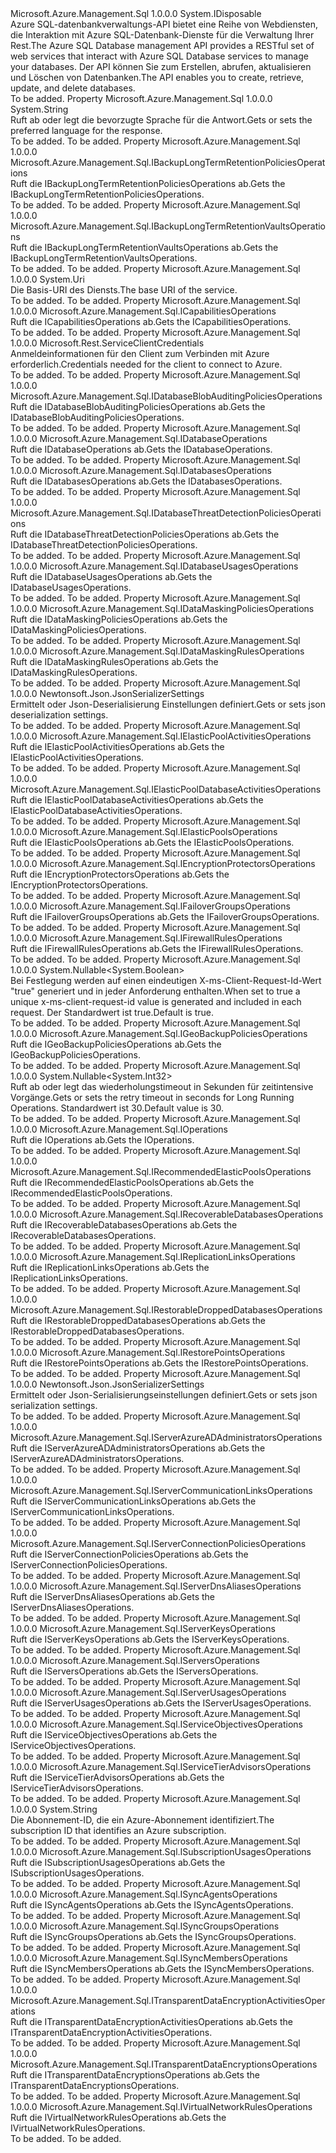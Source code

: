 <Type Name="ISqlManagementClient" FullName="Microsoft.Azure.Management.Sql.ISqlManagementClient">
  <TypeSignature Language="C#" Value="public interface ISqlManagementClient : IDisposable" />
  <TypeSignature Language="ILAsm" Value=".class public interface auto ansi abstract ISqlManagementClient implements class System.IDisposable" />
  <TypeSignature Language="DocId" Value="T:Microsoft.Azure.Management.Sql.ISqlManagementClient" />
  <TypeSignature Language="VB.NET" Value="Public Interface ISqlManagementClient&#xA;Implements IDisposable" />
  <TypeSignature Language="F#" Value="type ISqlManagementClient = interface&#xA;    interface IDisposable" />
  <AssemblyInfo>
    <AssemblyName>Microsoft.Azure.Management.Sql</AssemblyName>
    <AssemblyVersion>1.0.0.0</AssemblyVersion>
  </AssemblyInfo>
  <Interfaces>
    <Interface>
      <InterfaceName>System.IDisposable</InterfaceName>
    </Interface>
  </Interfaces>
  <Docs>
    <summary>
            <span data-ttu-id="2023e-101">Azure SQL-datenbankverwaltungs-API bietet eine Reihe von Webdiensten, die Interaktion mit Azure SQL-Datenbank-Dienste für die Verwaltung Ihrer Rest.</span><span class="sxs-lookup"><span data-stu-id="2023e-101">The Azure SQL Database management API provides a RESTful set of web services that interact with Azure SQL Database services to manage your databases.</span></span> <span data-ttu-id="2023e-102">Der API können Sie zum Erstellen, abrufen, aktualisieren und Löschen von Datenbanken.</span><span class="sxs-lookup"><span data-stu-id="2023e-102">The API enables you to create, retrieve, update, and delete databases.</span></span>
            </summary>
    <remarks>To be added.</remarks>
  </Docs>
  <Members>
    <Member MemberName="AcceptLanguage">
      <MemberSignature Language="C#" Value="public string AcceptLanguage { get; set; }" />
      <MemberSignature Language="ILAsm" Value=".property instance string AcceptLanguage" />
      <MemberSignature Language="DocId" Value="P:Microsoft.Azure.Management.Sql.ISqlManagementClient.AcceptLanguage" />
      <MemberSignature Language="VB.NET" Value="Public Property AcceptLanguage As String" />
      <MemberSignature Language="F#" Value="member this.AcceptLanguage : string with get, set" Usage="Microsoft.Azure.Management.Sql.ISqlManagementClient.AcceptLanguage" />
      <MemberType>Property</MemberType>
      <AssemblyInfo>
        <AssemblyName>Microsoft.Azure.Management.Sql</AssemblyName>
        <AssemblyVersion>1.0.0.0</AssemblyVersion>
      </AssemblyInfo>
      <ReturnValue>
        <ReturnType>System.String</ReturnType>
      </ReturnValue>
      <Docs>
        <summary>
            <span data-ttu-id="2023e-103">Ruft ab oder legt die bevorzugte Sprache für die Antwort.</span><span class="sxs-lookup"><span data-stu-id="2023e-103">Gets or sets the preferred language for the response.</span></span>
            </summary>
        <value>To be added.</value>
        <remarks>To be added.</remarks>
      </Docs>
    </Member>
    <Member MemberName="BackupLongTermRetentionPolicies">
      <MemberSignature Language="C#" Value="public Microsoft.Azure.Management.Sql.IBackupLongTermRetentionPoliciesOperations BackupLongTermRetentionPolicies { get; }" />
      <MemberSignature Language="ILAsm" Value=".property instance class Microsoft.Azure.Management.Sql.IBackupLongTermRetentionPoliciesOperations BackupLongTermRetentionPolicies" />
      <MemberSignature Language="DocId" Value="P:Microsoft.Azure.Management.Sql.ISqlManagementClient.BackupLongTermRetentionPolicies" />
      <MemberSignature Language="VB.NET" Value="Public ReadOnly Property BackupLongTermRetentionPolicies As IBackupLongTermRetentionPoliciesOperations" />
      <MemberSignature Language="F#" Value="member this.BackupLongTermRetentionPolicies : Microsoft.Azure.Management.Sql.IBackupLongTermRetentionPoliciesOperations" Usage="Microsoft.Azure.Management.Sql.ISqlManagementClient.BackupLongTermRetentionPolicies" />
      <MemberType>Property</MemberType>
      <AssemblyInfo>
        <AssemblyName>Microsoft.Azure.Management.Sql</AssemblyName>
        <AssemblyVersion>1.0.0.0</AssemblyVersion>
      </AssemblyInfo>
      <ReturnValue>
        <ReturnType>Microsoft.Azure.Management.Sql.IBackupLongTermRetentionPoliciesOperations</ReturnType>
      </ReturnValue>
      <Docs>
        <summary>
            <span data-ttu-id="2023e-104">Ruft die IBackupLongTermRetentionPoliciesOperations ab.</span><span class="sxs-lookup"><span data-stu-id="2023e-104">Gets the IBackupLongTermRetentionPoliciesOperations.</span></span>
            </summary>
        <value>To be added.</value>
        <remarks>To be added.</remarks>
      </Docs>
    </Member>
    <Member MemberName="BackupLongTermRetentionVaults">
      <MemberSignature Language="C#" Value="public Microsoft.Azure.Management.Sql.IBackupLongTermRetentionVaultsOperations BackupLongTermRetentionVaults { get; }" />
      <MemberSignature Language="ILAsm" Value=".property instance class Microsoft.Azure.Management.Sql.IBackupLongTermRetentionVaultsOperations BackupLongTermRetentionVaults" />
      <MemberSignature Language="DocId" Value="P:Microsoft.Azure.Management.Sql.ISqlManagementClient.BackupLongTermRetentionVaults" />
      <MemberSignature Language="VB.NET" Value="Public ReadOnly Property BackupLongTermRetentionVaults As IBackupLongTermRetentionVaultsOperations" />
      <MemberSignature Language="F#" Value="member this.BackupLongTermRetentionVaults : Microsoft.Azure.Management.Sql.IBackupLongTermRetentionVaultsOperations" Usage="Microsoft.Azure.Management.Sql.ISqlManagementClient.BackupLongTermRetentionVaults" />
      <MemberType>Property</MemberType>
      <AssemblyInfo>
        <AssemblyName>Microsoft.Azure.Management.Sql</AssemblyName>
        <AssemblyVersion>1.0.0.0</AssemblyVersion>
      </AssemblyInfo>
      <ReturnValue>
        <ReturnType>Microsoft.Azure.Management.Sql.IBackupLongTermRetentionVaultsOperations</ReturnType>
      </ReturnValue>
      <Docs>
        <summary>
            <span data-ttu-id="2023e-105">Ruft die IBackupLongTermRetentionVaultsOperations ab.</span><span class="sxs-lookup"><span data-stu-id="2023e-105">Gets the IBackupLongTermRetentionVaultsOperations.</span></span>
            </summary>
        <value>To be added.</value>
        <remarks>To be added.</remarks>
      </Docs>
    </Member>
    <Member MemberName="BaseUri">
      <MemberSignature Language="C#" Value="public Uri BaseUri { get; set; }" />
      <MemberSignature Language="ILAsm" Value=".property instance class System.Uri BaseUri" />
      <MemberSignature Language="DocId" Value="P:Microsoft.Azure.Management.Sql.ISqlManagementClient.BaseUri" />
      <MemberSignature Language="VB.NET" Value="Public Property BaseUri As Uri" />
      <MemberSignature Language="F#" Value="member this.BaseUri : Uri with get, set" Usage="Microsoft.Azure.Management.Sql.ISqlManagementClient.BaseUri" />
      <MemberType>Property</MemberType>
      <AssemblyInfo>
        <AssemblyName>Microsoft.Azure.Management.Sql</AssemblyName>
        <AssemblyVersion>1.0.0.0</AssemblyVersion>
      </AssemblyInfo>
      <ReturnValue>
        <ReturnType>System.Uri</ReturnType>
      </ReturnValue>
      <Docs>
        <summary>
            <span data-ttu-id="2023e-106">Die Basis-URI des Diensts.</span><span class="sxs-lookup"><span data-stu-id="2023e-106">The base URI of the service.</span></span>
            </summary>
        <value>To be added.</value>
        <remarks>To be added.</remarks>
      </Docs>
    </Member>
    <Member MemberName="Capabilities">
      <MemberSignature Language="C#" Value="public Microsoft.Azure.Management.Sql.ICapabilitiesOperations Capabilities { get; }" />
      <MemberSignature Language="ILAsm" Value=".property instance class Microsoft.Azure.Management.Sql.ICapabilitiesOperations Capabilities" />
      <MemberSignature Language="DocId" Value="P:Microsoft.Azure.Management.Sql.ISqlManagementClient.Capabilities" />
      <MemberSignature Language="VB.NET" Value="Public ReadOnly Property Capabilities As ICapabilitiesOperations" />
      <MemberSignature Language="F#" Value="member this.Capabilities : Microsoft.Azure.Management.Sql.ICapabilitiesOperations" Usage="Microsoft.Azure.Management.Sql.ISqlManagementClient.Capabilities" />
      <MemberType>Property</MemberType>
      <AssemblyInfo>
        <AssemblyName>Microsoft.Azure.Management.Sql</AssemblyName>
        <AssemblyVersion>1.0.0.0</AssemblyVersion>
      </AssemblyInfo>
      <ReturnValue>
        <ReturnType>Microsoft.Azure.Management.Sql.ICapabilitiesOperations</ReturnType>
      </ReturnValue>
      <Docs>
        <summary>
            <span data-ttu-id="2023e-107">Ruft die ICapabilitiesOperations ab.</span><span class="sxs-lookup"><span data-stu-id="2023e-107">Gets the ICapabilitiesOperations.</span></span>
            </summary>
        <value>To be added.</value>
        <remarks>To be added.</remarks>
      </Docs>
    </Member>
    <Member MemberName="Credentials">
      <MemberSignature Language="C#" Value="public Microsoft.Rest.ServiceClientCredentials Credentials { get; }" />
      <MemberSignature Language="ILAsm" Value=".property instance class Microsoft.Rest.ServiceClientCredentials Credentials" />
      <MemberSignature Language="DocId" Value="P:Microsoft.Azure.Management.Sql.ISqlManagementClient.Credentials" />
      <MemberSignature Language="VB.NET" Value="Public ReadOnly Property Credentials As ServiceClientCredentials" />
      <MemberSignature Language="F#" Value="member this.Credentials : Microsoft.Rest.ServiceClientCredentials" Usage="Microsoft.Azure.Management.Sql.ISqlManagementClient.Credentials" />
      <MemberType>Property</MemberType>
      <AssemblyInfo>
        <AssemblyName>Microsoft.Azure.Management.Sql</AssemblyName>
        <AssemblyVersion>1.0.0.0</AssemblyVersion>
      </AssemblyInfo>
      <ReturnValue>
        <ReturnType>Microsoft.Rest.ServiceClientCredentials</ReturnType>
      </ReturnValue>
      <Docs>
        <summary>
            <span data-ttu-id="2023e-108">Anmeldeinformationen für den Client zum Verbinden mit Azure erforderlich.</span><span class="sxs-lookup"><span data-stu-id="2023e-108">Credentials needed for the client to connect to Azure.</span></span>
            </summary>
        <value>To be added.</value>
        <remarks>To be added.</remarks>
      </Docs>
    </Member>
    <Member MemberName="DatabaseBlobAuditingPolicies">
      <MemberSignature Language="C#" Value="public Microsoft.Azure.Management.Sql.IDatabaseBlobAuditingPoliciesOperations DatabaseBlobAuditingPolicies { get; }" />
      <MemberSignature Language="ILAsm" Value=".property instance class Microsoft.Azure.Management.Sql.IDatabaseBlobAuditingPoliciesOperations DatabaseBlobAuditingPolicies" />
      <MemberSignature Language="DocId" Value="P:Microsoft.Azure.Management.Sql.ISqlManagementClient.DatabaseBlobAuditingPolicies" />
      <MemberSignature Language="VB.NET" Value="Public ReadOnly Property DatabaseBlobAuditingPolicies As IDatabaseBlobAuditingPoliciesOperations" />
      <MemberSignature Language="F#" Value="member this.DatabaseBlobAuditingPolicies : Microsoft.Azure.Management.Sql.IDatabaseBlobAuditingPoliciesOperations" Usage="Microsoft.Azure.Management.Sql.ISqlManagementClient.DatabaseBlobAuditingPolicies" />
      <MemberType>Property</MemberType>
      <AssemblyInfo>
        <AssemblyName>Microsoft.Azure.Management.Sql</AssemblyName>
        <AssemblyVersion>1.0.0.0</AssemblyVersion>
      </AssemblyInfo>
      <ReturnValue>
        <ReturnType>Microsoft.Azure.Management.Sql.IDatabaseBlobAuditingPoliciesOperations</ReturnType>
      </ReturnValue>
      <Docs>
        <summary>
            <span data-ttu-id="2023e-109">Ruft die IDatabaseBlobAuditingPoliciesOperations ab.</span><span class="sxs-lookup"><span data-stu-id="2023e-109">Gets the IDatabaseBlobAuditingPoliciesOperations.</span></span>
            </summary>
        <value>To be added.</value>
        <remarks>To be added.</remarks>
      </Docs>
    </Member>
    <Member MemberName="DatabaseOperations">
      <MemberSignature Language="C#" Value="public Microsoft.Azure.Management.Sql.IDatabaseOperations DatabaseOperations { get; }" />
      <MemberSignature Language="ILAsm" Value=".property instance class Microsoft.Azure.Management.Sql.IDatabaseOperations DatabaseOperations" />
      <MemberSignature Language="DocId" Value="P:Microsoft.Azure.Management.Sql.ISqlManagementClient.DatabaseOperations" />
      <MemberSignature Language="VB.NET" Value="Public ReadOnly Property DatabaseOperations As IDatabaseOperations" />
      <MemberSignature Language="F#" Value="member this.DatabaseOperations : Microsoft.Azure.Management.Sql.IDatabaseOperations" Usage="Microsoft.Azure.Management.Sql.ISqlManagementClient.DatabaseOperations" />
      <MemberType>Property</MemberType>
      <AssemblyInfo>
        <AssemblyName>Microsoft.Azure.Management.Sql</AssemblyName>
        <AssemblyVersion>1.0.0.0</AssemblyVersion>
      </AssemblyInfo>
      <ReturnValue>
        <ReturnType>Microsoft.Azure.Management.Sql.IDatabaseOperations</ReturnType>
      </ReturnValue>
      <Docs>
        <summary>
            <span data-ttu-id="2023e-110">Ruft die IDatabaseOperations ab.</span><span class="sxs-lookup"><span data-stu-id="2023e-110">Gets the IDatabaseOperations.</span></span>
            </summary>
        <value>To be added.</value>
        <remarks>To be added.</remarks>
      </Docs>
    </Member>
    <Member MemberName="Databases">
      <MemberSignature Language="C#" Value="public Microsoft.Azure.Management.Sql.IDatabasesOperations Databases { get; }" />
      <MemberSignature Language="ILAsm" Value=".property instance class Microsoft.Azure.Management.Sql.IDatabasesOperations Databases" />
      <MemberSignature Language="DocId" Value="P:Microsoft.Azure.Management.Sql.ISqlManagementClient.Databases" />
      <MemberSignature Language="VB.NET" Value="Public ReadOnly Property Databases As IDatabasesOperations" />
      <MemberSignature Language="F#" Value="member this.Databases : Microsoft.Azure.Management.Sql.IDatabasesOperations" Usage="Microsoft.Azure.Management.Sql.ISqlManagementClient.Databases" />
      <MemberType>Property</MemberType>
      <AssemblyInfo>
        <AssemblyName>Microsoft.Azure.Management.Sql</AssemblyName>
        <AssemblyVersion>1.0.0.0</AssemblyVersion>
      </AssemblyInfo>
      <ReturnValue>
        <ReturnType>Microsoft.Azure.Management.Sql.IDatabasesOperations</ReturnType>
      </ReturnValue>
      <Docs>
        <summary>
            <span data-ttu-id="2023e-111">Ruft die IDatabasesOperations ab.</span><span class="sxs-lookup"><span data-stu-id="2023e-111">Gets the IDatabasesOperations.</span></span>
            </summary>
        <value>To be added.</value>
        <remarks>To be added.</remarks>
      </Docs>
    </Member>
    <Member MemberName="DatabaseThreatDetectionPolicies">
      <MemberSignature Language="C#" Value="public Microsoft.Azure.Management.Sql.IDatabaseThreatDetectionPoliciesOperations DatabaseThreatDetectionPolicies { get; }" />
      <MemberSignature Language="ILAsm" Value=".property instance class Microsoft.Azure.Management.Sql.IDatabaseThreatDetectionPoliciesOperations DatabaseThreatDetectionPolicies" />
      <MemberSignature Language="DocId" Value="P:Microsoft.Azure.Management.Sql.ISqlManagementClient.DatabaseThreatDetectionPolicies" />
      <MemberSignature Language="VB.NET" Value="Public ReadOnly Property DatabaseThreatDetectionPolicies As IDatabaseThreatDetectionPoliciesOperations" />
      <MemberSignature Language="F#" Value="member this.DatabaseThreatDetectionPolicies : Microsoft.Azure.Management.Sql.IDatabaseThreatDetectionPoliciesOperations" Usage="Microsoft.Azure.Management.Sql.ISqlManagementClient.DatabaseThreatDetectionPolicies" />
      <MemberType>Property</MemberType>
      <AssemblyInfo>
        <AssemblyName>Microsoft.Azure.Management.Sql</AssemblyName>
        <AssemblyVersion>1.0.0.0</AssemblyVersion>
      </AssemblyInfo>
      <ReturnValue>
        <ReturnType>Microsoft.Azure.Management.Sql.IDatabaseThreatDetectionPoliciesOperations</ReturnType>
      </ReturnValue>
      <Docs>
        <summary>
            <span data-ttu-id="2023e-112">Ruft die IDatabaseThreatDetectionPoliciesOperations ab.</span><span class="sxs-lookup"><span data-stu-id="2023e-112">Gets the IDatabaseThreatDetectionPoliciesOperations.</span></span>
            </summary>
        <value>To be added.</value>
        <remarks>To be added.</remarks>
      </Docs>
    </Member>
    <Member MemberName="DatabaseUsages">
      <MemberSignature Language="C#" Value="public Microsoft.Azure.Management.Sql.IDatabaseUsagesOperations DatabaseUsages { get; }" />
      <MemberSignature Language="ILAsm" Value=".property instance class Microsoft.Azure.Management.Sql.IDatabaseUsagesOperations DatabaseUsages" />
      <MemberSignature Language="DocId" Value="P:Microsoft.Azure.Management.Sql.ISqlManagementClient.DatabaseUsages" />
      <MemberSignature Language="VB.NET" Value="Public ReadOnly Property DatabaseUsages As IDatabaseUsagesOperations" />
      <MemberSignature Language="F#" Value="member this.DatabaseUsages : Microsoft.Azure.Management.Sql.IDatabaseUsagesOperations" Usage="Microsoft.Azure.Management.Sql.ISqlManagementClient.DatabaseUsages" />
      <MemberType>Property</MemberType>
      <AssemblyInfo>
        <AssemblyName>Microsoft.Azure.Management.Sql</AssemblyName>
        <AssemblyVersion>1.0.0.0</AssemblyVersion>
      </AssemblyInfo>
      <ReturnValue>
        <ReturnType>Microsoft.Azure.Management.Sql.IDatabaseUsagesOperations</ReturnType>
      </ReturnValue>
      <Docs>
        <summary>
            <span data-ttu-id="2023e-113">Ruft die IDatabaseUsagesOperations ab.</span><span class="sxs-lookup"><span data-stu-id="2023e-113">Gets the IDatabaseUsagesOperations.</span></span>
            </summary>
        <value>To be added.</value>
        <remarks>To be added.</remarks>
      </Docs>
    </Member>
    <Member MemberName="DataMaskingPolicies">
      <MemberSignature Language="C#" Value="public Microsoft.Azure.Management.Sql.IDataMaskingPoliciesOperations DataMaskingPolicies { get; }" />
      <MemberSignature Language="ILAsm" Value=".property instance class Microsoft.Azure.Management.Sql.IDataMaskingPoliciesOperations DataMaskingPolicies" />
      <MemberSignature Language="DocId" Value="P:Microsoft.Azure.Management.Sql.ISqlManagementClient.DataMaskingPolicies" />
      <MemberSignature Language="VB.NET" Value="Public ReadOnly Property DataMaskingPolicies As IDataMaskingPoliciesOperations" />
      <MemberSignature Language="F#" Value="member this.DataMaskingPolicies : Microsoft.Azure.Management.Sql.IDataMaskingPoliciesOperations" Usage="Microsoft.Azure.Management.Sql.ISqlManagementClient.DataMaskingPolicies" />
      <MemberType>Property</MemberType>
      <AssemblyInfo>
        <AssemblyName>Microsoft.Azure.Management.Sql</AssemblyName>
        <AssemblyVersion>1.0.0.0</AssemblyVersion>
      </AssemblyInfo>
      <ReturnValue>
        <ReturnType>Microsoft.Azure.Management.Sql.IDataMaskingPoliciesOperations</ReturnType>
      </ReturnValue>
      <Docs>
        <summary>
            <span data-ttu-id="2023e-114">Ruft die IDataMaskingPoliciesOperations ab.</span><span class="sxs-lookup"><span data-stu-id="2023e-114">Gets the IDataMaskingPoliciesOperations.</span></span>
            </summary>
        <value>To be added.</value>
        <remarks>To be added.</remarks>
      </Docs>
    </Member>
    <Member MemberName="DataMaskingRules">
      <MemberSignature Language="C#" Value="public Microsoft.Azure.Management.Sql.IDataMaskingRulesOperations DataMaskingRules { get; }" />
      <MemberSignature Language="ILAsm" Value=".property instance class Microsoft.Azure.Management.Sql.IDataMaskingRulesOperations DataMaskingRules" />
      <MemberSignature Language="DocId" Value="P:Microsoft.Azure.Management.Sql.ISqlManagementClient.DataMaskingRules" />
      <MemberSignature Language="VB.NET" Value="Public ReadOnly Property DataMaskingRules As IDataMaskingRulesOperations" />
      <MemberSignature Language="F#" Value="member this.DataMaskingRules : Microsoft.Azure.Management.Sql.IDataMaskingRulesOperations" Usage="Microsoft.Azure.Management.Sql.ISqlManagementClient.DataMaskingRules" />
      <MemberType>Property</MemberType>
      <AssemblyInfo>
        <AssemblyName>Microsoft.Azure.Management.Sql</AssemblyName>
        <AssemblyVersion>1.0.0.0</AssemblyVersion>
      </AssemblyInfo>
      <ReturnValue>
        <ReturnType>Microsoft.Azure.Management.Sql.IDataMaskingRulesOperations</ReturnType>
      </ReturnValue>
      <Docs>
        <summary>
            <span data-ttu-id="2023e-115">Ruft die IDataMaskingRulesOperations ab.</span><span class="sxs-lookup"><span data-stu-id="2023e-115">Gets the IDataMaskingRulesOperations.</span></span>
            </summary>
        <value>To be added.</value>
        <remarks>To be added.</remarks>
      </Docs>
    </Member>
    <Member MemberName="DeserializationSettings">
      <MemberSignature Language="C#" Value="public Newtonsoft.Json.JsonSerializerSettings DeserializationSettings { get; }" />
      <MemberSignature Language="ILAsm" Value=".property instance class Newtonsoft.Json.JsonSerializerSettings DeserializationSettings" />
      <MemberSignature Language="DocId" Value="P:Microsoft.Azure.Management.Sql.ISqlManagementClient.DeserializationSettings" />
      <MemberSignature Language="VB.NET" Value="Public ReadOnly Property DeserializationSettings As JsonSerializerSettings" />
      <MemberSignature Language="F#" Value="member this.DeserializationSettings : Newtonsoft.Json.JsonSerializerSettings" Usage="Microsoft.Azure.Management.Sql.ISqlManagementClient.DeserializationSettings" />
      <MemberType>Property</MemberType>
      <AssemblyInfo>
        <AssemblyName>Microsoft.Azure.Management.Sql</AssemblyName>
        <AssemblyVersion>1.0.0.0</AssemblyVersion>
      </AssemblyInfo>
      <ReturnValue>
        <ReturnType>Newtonsoft.Json.JsonSerializerSettings</ReturnType>
      </ReturnValue>
      <Docs>
        <summary>
            <span data-ttu-id="2023e-116">Ermittelt oder Json-Deserialisierung Einstellungen definiert.</span><span class="sxs-lookup"><span data-stu-id="2023e-116">Gets or sets json deserialization settings.</span></span>
            </summary>
        <value>To be added.</value>
        <remarks>To be added.</remarks>
      </Docs>
    </Member>
    <Member MemberName="ElasticPoolActivities">
      <MemberSignature Language="C#" Value="public Microsoft.Azure.Management.Sql.IElasticPoolActivitiesOperations ElasticPoolActivities { get; }" />
      <MemberSignature Language="ILAsm" Value=".property instance class Microsoft.Azure.Management.Sql.IElasticPoolActivitiesOperations ElasticPoolActivities" />
      <MemberSignature Language="DocId" Value="P:Microsoft.Azure.Management.Sql.ISqlManagementClient.ElasticPoolActivities" />
      <MemberSignature Language="VB.NET" Value="Public ReadOnly Property ElasticPoolActivities As IElasticPoolActivitiesOperations" />
      <MemberSignature Language="F#" Value="member this.ElasticPoolActivities : Microsoft.Azure.Management.Sql.IElasticPoolActivitiesOperations" Usage="Microsoft.Azure.Management.Sql.ISqlManagementClient.ElasticPoolActivities" />
      <MemberType>Property</MemberType>
      <AssemblyInfo>
        <AssemblyName>Microsoft.Azure.Management.Sql</AssemblyName>
        <AssemblyVersion>1.0.0.0</AssemblyVersion>
      </AssemblyInfo>
      <ReturnValue>
        <ReturnType>Microsoft.Azure.Management.Sql.IElasticPoolActivitiesOperations</ReturnType>
      </ReturnValue>
      <Docs>
        <summary>
            <span data-ttu-id="2023e-117">Ruft die IElasticPoolActivitiesOperations ab.</span><span class="sxs-lookup"><span data-stu-id="2023e-117">Gets the IElasticPoolActivitiesOperations.</span></span>
            </summary>
        <value>To be added.</value>
        <remarks>To be added.</remarks>
      </Docs>
    </Member>
    <Member MemberName="ElasticPoolDatabaseActivities">
      <MemberSignature Language="C#" Value="public Microsoft.Azure.Management.Sql.IElasticPoolDatabaseActivitiesOperations ElasticPoolDatabaseActivities { get; }" />
      <MemberSignature Language="ILAsm" Value=".property instance class Microsoft.Azure.Management.Sql.IElasticPoolDatabaseActivitiesOperations ElasticPoolDatabaseActivities" />
      <MemberSignature Language="DocId" Value="P:Microsoft.Azure.Management.Sql.ISqlManagementClient.ElasticPoolDatabaseActivities" />
      <MemberSignature Language="VB.NET" Value="Public ReadOnly Property ElasticPoolDatabaseActivities As IElasticPoolDatabaseActivitiesOperations" />
      <MemberSignature Language="F#" Value="member this.ElasticPoolDatabaseActivities : Microsoft.Azure.Management.Sql.IElasticPoolDatabaseActivitiesOperations" Usage="Microsoft.Azure.Management.Sql.ISqlManagementClient.ElasticPoolDatabaseActivities" />
      <MemberType>Property</MemberType>
      <AssemblyInfo>
        <AssemblyName>Microsoft.Azure.Management.Sql</AssemblyName>
        <AssemblyVersion>1.0.0.0</AssemblyVersion>
      </AssemblyInfo>
      <ReturnValue>
        <ReturnType>Microsoft.Azure.Management.Sql.IElasticPoolDatabaseActivitiesOperations</ReturnType>
      </ReturnValue>
      <Docs>
        <summary>
            <span data-ttu-id="2023e-118">Ruft die IElasticPoolDatabaseActivitiesOperations ab.</span><span class="sxs-lookup"><span data-stu-id="2023e-118">Gets the IElasticPoolDatabaseActivitiesOperations.</span></span>
            </summary>
        <value>To be added.</value>
        <remarks>To be added.</remarks>
      </Docs>
    </Member>
    <Member MemberName="ElasticPools">
      <MemberSignature Language="C#" Value="public Microsoft.Azure.Management.Sql.IElasticPoolsOperations ElasticPools { get; }" />
      <MemberSignature Language="ILAsm" Value=".property instance class Microsoft.Azure.Management.Sql.IElasticPoolsOperations ElasticPools" />
      <MemberSignature Language="DocId" Value="P:Microsoft.Azure.Management.Sql.ISqlManagementClient.ElasticPools" />
      <MemberSignature Language="VB.NET" Value="Public ReadOnly Property ElasticPools As IElasticPoolsOperations" />
      <MemberSignature Language="F#" Value="member this.ElasticPools : Microsoft.Azure.Management.Sql.IElasticPoolsOperations" Usage="Microsoft.Azure.Management.Sql.ISqlManagementClient.ElasticPools" />
      <MemberType>Property</MemberType>
      <AssemblyInfo>
        <AssemblyName>Microsoft.Azure.Management.Sql</AssemblyName>
        <AssemblyVersion>1.0.0.0</AssemblyVersion>
      </AssemblyInfo>
      <ReturnValue>
        <ReturnType>Microsoft.Azure.Management.Sql.IElasticPoolsOperations</ReturnType>
      </ReturnValue>
      <Docs>
        <summary>
            <span data-ttu-id="2023e-119">Ruft die IElasticPoolsOperations ab.</span><span class="sxs-lookup"><span data-stu-id="2023e-119">Gets the IElasticPoolsOperations.</span></span>
            </summary>
        <value>To be added.</value>
        <remarks>To be added.</remarks>
      </Docs>
    </Member>
    <Member MemberName="EncryptionProtectors">
      <MemberSignature Language="C#" Value="public Microsoft.Azure.Management.Sql.IEncryptionProtectorsOperations EncryptionProtectors { get; }" />
      <MemberSignature Language="ILAsm" Value=".property instance class Microsoft.Azure.Management.Sql.IEncryptionProtectorsOperations EncryptionProtectors" />
      <MemberSignature Language="DocId" Value="P:Microsoft.Azure.Management.Sql.ISqlManagementClient.EncryptionProtectors" />
      <MemberSignature Language="VB.NET" Value="Public ReadOnly Property EncryptionProtectors As IEncryptionProtectorsOperations" />
      <MemberSignature Language="F#" Value="member this.EncryptionProtectors : Microsoft.Azure.Management.Sql.IEncryptionProtectorsOperations" Usage="Microsoft.Azure.Management.Sql.ISqlManagementClient.EncryptionProtectors" />
      <MemberType>Property</MemberType>
      <AssemblyInfo>
        <AssemblyName>Microsoft.Azure.Management.Sql</AssemblyName>
        <AssemblyVersion>1.0.0.0</AssemblyVersion>
      </AssemblyInfo>
      <ReturnValue>
        <ReturnType>Microsoft.Azure.Management.Sql.IEncryptionProtectorsOperations</ReturnType>
      </ReturnValue>
      <Docs>
        <summary>
            <span data-ttu-id="2023e-120">Ruft die IEncryptionProtectorsOperations ab.</span><span class="sxs-lookup"><span data-stu-id="2023e-120">Gets the IEncryptionProtectorsOperations.</span></span>
            </summary>
        <value>To be added.</value>
        <remarks>To be added.</remarks>
      </Docs>
    </Member>
    <Member MemberName="FailoverGroups">
      <MemberSignature Language="C#" Value="public Microsoft.Azure.Management.Sql.IFailoverGroupsOperations FailoverGroups { get; }" />
      <MemberSignature Language="ILAsm" Value=".property instance class Microsoft.Azure.Management.Sql.IFailoverGroupsOperations FailoverGroups" />
      <MemberSignature Language="DocId" Value="P:Microsoft.Azure.Management.Sql.ISqlManagementClient.FailoverGroups" />
      <MemberSignature Language="VB.NET" Value="Public ReadOnly Property FailoverGroups As IFailoverGroupsOperations" />
      <MemberSignature Language="F#" Value="member this.FailoverGroups : Microsoft.Azure.Management.Sql.IFailoverGroupsOperations" Usage="Microsoft.Azure.Management.Sql.ISqlManagementClient.FailoverGroups" />
      <MemberType>Property</MemberType>
      <AssemblyInfo>
        <AssemblyName>Microsoft.Azure.Management.Sql</AssemblyName>
        <AssemblyVersion>1.0.0.0</AssemblyVersion>
      </AssemblyInfo>
      <ReturnValue>
        <ReturnType>Microsoft.Azure.Management.Sql.IFailoverGroupsOperations</ReturnType>
      </ReturnValue>
      <Docs>
        <summary>
            <span data-ttu-id="2023e-121">Ruft die IFailoverGroupsOperations ab.</span><span class="sxs-lookup"><span data-stu-id="2023e-121">Gets the IFailoverGroupsOperations.</span></span>
            </summary>
        <value>To be added.</value>
        <remarks>To be added.</remarks>
      </Docs>
    </Member>
    <Member MemberName="FirewallRules">
      <MemberSignature Language="C#" Value="public Microsoft.Azure.Management.Sql.IFirewallRulesOperations FirewallRules { get; }" />
      <MemberSignature Language="ILAsm" Value=".property instance class Microsoft.Azure.Management.Sql.IFirewallRulesOperations FirewallRules" />
      <MemberSignature Language="DocId" Value="P:Microsoft.Azure.Management.Sql.ISqlManagementClient.FirewallRules" />
      <MemberSignature Language="VB.NET" Value="Public ReadOnly Property FirewallRules As IFirewallRulesOperations" />
      <MemberSignature Language="F#" Value="member this.FirewallRules : Microsoft.Azure.Management.Sql.IFirewallRulesOperations" Usage="Microsoft.Azure.Management.Sql.ISqlManagementClient.FirewallRules" />
      <MemberType>Property</MemberType>
      <AssemblyInfo>
        <AssemblyName>Microsoft.Azure.Management.Sql</AssemblyName>
        <AssemblyVersion>1.0.0.0</AssemblyVersion>
      </AssemblyInfo>
      <ReturnValue>
        <ReturnType>Microsoft.Azure.Management.Sql.IFirewallRulesOperations</ReturnType>
      </ReturnValue>
      <Docs>
        <summary>
            <span data-ttu-id="2023e-122">Ruft die IFirewallRulesOperations ab.</span><span class="sxs-lookup"><span data-stu-id="2023e-122">Gets the IFirewallRulesOperations.</span></span>
            </summary>
        <value>To be added.</value>
        <remarks>To be added.</remarks>
      </Docs>
    </Member>
    <Member MemberName="GenerateClientRequestId">
      <MemberSignature Language="C#" Value="public Nullable&lt;bool&gt; GenerateClientRequestId { get; set; }" />
      <MemberSignature Language="ILAsm" Value=".property instance valuetype System.Nullable`1&lt;bool&gt; GenerateClientRequestId" />
      <MemberSignature Language="DocId" Value="P:Microsoft.Azure.Management.Sql.ISqlManagementClient.GenerateClientRequestId" />
      <MemberSignature Language="VB.NET" Value="Public Property GenerateClientRequestId As Nullable(Of Boolean)" />
      <MemberSignature Language="F#" Value="member this.GenerateClientRequestId : Nullable&lt;bool&gt; with get, set" Usage="Microsoft.Azure.Management.Sql.ISqlManagementClient.GenerateClientRequestId" />
      <MemberType>Property</MemberType>
      <AssemblyInfo>
        <AssemblyName>Microsoft.Azure.Management.Sql</AssemblyName>
        <AssemblyVersion>1.0.0.0</AssemblyVersion>
      </AssemblyInfo>
      <ReturnValue>
        <ReturnType>System.Nullable&lt;System.Boolean&gt;</ReturnType>
      </ReturnValue>
      <Docs>
        <summary>
            <span data-ttu-id="2023e-123">Bei Festlegung werden auf einen eindeutigen X-ms-Client-Request-Id-Wert "true" generiert und in jeder Anforderung enthalten.</span><span class="sxs-lookup"><span data-stu-id="2023e-123">When set to true a unique x-ms-client-request-id value is generated and included in each request.</span></span> <span data-ttu-id="2023e-124">Der Standardwert ist true.</span><span class="sxs-lookup"><span data-stu-id="2023e-124">Default is true.</span></span>
            </summary>
        <value>To be added.</value>
        <remarks>To be added.</remarks>
      </Docs>
    </Member>
    <Member MemberName="GeoBackupPolicies">
      <MemberSignature Language="C#" Value="public Microsoft.Azure.Management.Sql.IGeoBackupPoliciesOperations GeoBackupPolicies { get; }" />
      <MemberSignature Language="ILAsm" Value=".property instance class Microsoft.Azure.Management.Sql.IGeoBackupPoliciesOperations GeoBackupPolicies" />
      <MemberSignature Language="DocId" Value="P:Microsoft.Azure.Management.Sql.ISqlManagementClient.GeoBackupPolicies" />
      <MemberSignature Language="VB.NET" Value="Public ReadOnly Property GeoBackupPolicies As IGeoBackupPoliciesOperations" />
      <MemberSignature Language="F#" Value="member this.GeoBackupPolicies : Microsoft.Azure.Management.Sql.IGeoBackupPoliciesOperations" Usage="Microsoft.Azure.Management.Sql.ISqlManagementClient.GeoBackupPolicies" />
      <MemberType>Property</MemberType>
      <AssemblyInfo>
        <AssemblyName>Microsoft.Azure.Management.Sql</AssemblyName>
        <AssemblyVersion>1.0.0.0</AssemblyVersion>
      </AssemblyInfo>
      <ReturnValue>
        <ReturnType>Microsoft.Azure.Management.Sql.IGeoBackupPoliciesOperations</ReturnType>
      </ReturnValue>
      <Docs>
        <summary>
            <span data-ttu-id="2023e-125">Ruft die IGeoBackupPoliciesOperations ab.</span><span class="sxs-lookup"><span data-stu-id="2023e-125">Gets the IGeoBackupPoliciesOperations.</span></span>
            </summary>
        <value>To be added.</value>
        <remarks>To be added.</remarks>
      </Docs>
    </Member>
    <Member MemberName="LongRunningOperationRetryTimeout">
      <MemberSignature Language="C#" Value="public Nullable&lt;int&gt; LongRunningOperationRetryTimeout { get; set; }" />
      <MemberSignature Language="ILAsm" Value=".property instance valuetype System.Nullable`1&lt;int32&gt; LongRunningOperationRetryTimeout" />
      <MemberSignature Language="DocId" Value="P:Microsoft.Azure.Management.Sql.ISqlManagementClient.LongRunningOperationRetryTimeout" />
      <MemberSignature Language="VB.NET" Value="Public Property LongRunningOperationRetryTimeout As Nullable(Of Integer)" />
      <MemberSignature Language="F#" Value="member this.LongRunningOperationRetryTimeout : Nullable&lt;int&gt; with get, set" Usage="Microsoft.Azure.Management.Sql.ISqlManagementClient.LongRunningOperationRetryTimeout" />
      <MemberType>Property</MemberType>
      <AssemblyInfo>
        <AssemblyName>Microsoft.Azure.Management.Sql</AssemblyName>
        <AssemblyVersion>1.0.0.0</AssemblyVersion>
      </AssemblyInfo>
      <ReturnValue>
        <ReturnType>System.Nullable&lt;System.Int32&gt;</ReturnType>
      </ReturnValue>
      <Docs>
        <summary>
            <span data-ttu-id="2023e-126">Ruft ab oder legt das wiederholungstimeout in Sekunden für zeitintensive Vorgänge.</span><span class="sxs-lookup"><span data-stu-id="2023e-126">Gets or sets the retry timeout in seconds for Long Running Operations.</span></span> <span data-ttu-id="2023e-127">Standardwert ist 30.</span><span class="sxs-lookup"><span data-stu-id="2023e-127">Default value is 30.</span></span>
            </summary>
        <value>To be added.</value>
        <remarks>To be added.</remarks>
      </Docs>
    </Member>
    <Member MemberName="Operations">
      <MemberSignature Language="C#" Value="public Microsoft.Azure.Management.Sql.IOperations Operations { get; }" />
      <MemberSignature Language="ILAsm" Value=".property instance class Microsoft.Azure.Management.Sql.IOperations Operations" />
      <MemberSignature Language="DocId" Value="P:Microsoft.Azure.Management.Sql.ISqlManagementClient.Operations" />
      <MemberSignature Language="VB.NET" Value="Public ReadOnly Property Operations As IOperations" />
      <MemberSignature Language="F#" Value="member this.Operations : Microsoft.Azure.Management.Sql.IOperations" Usage="Microsoft.Azure.Management.Sql.ISqlManagementClient.Operations" />
      <MemberType>Property</MemberType>
      <AssemblyInfo>
        <AssemblyName>Microsoft.Azure.Management.Sql</AssemblyName>
        <AssemblyVersion>1.0.0.0</AssemblyVersion>
      </AssemblyInfo>
      <ReturnValue>
        <ReturnType>Microsoft.Azure.Management.Sql.IOperations</ReturnType>
      </ReturnValue>
      <Docs>
        <summary>
            <span data-ttu-id="2023e-128">Ruft die IOperations ab.</span><span class="sxs-lookup"><span data-stu-id="2023e-128">Gets the IOperations.</span></span>
            </summary>
        <value>To be added.</value>
        <remarks>To be added.</remarks>
      </Docs>
    </Member>
    <Member MemberName="RecommendedElasticPools">
      <MemberSignature Language="C#" Value="public Microsoft.Azure.Management.Sql.IRecommendedElasticPoolsOperations RecommendedElasticPools { get; }" />
      <MemberSignature Language="ILAsm" Value=".property instance class Microsoft.Azure.Management.Sql.IRecommendedElasticPoolsOperations RecommendedElasticPools" />
      <MemberSignature Language="DocId" Value="P:Microsoft.Azure.Management.Sql.ISqlManagementClient.RecommendedElasticPools" />
      <MemberSignature Language="VB.NET" Value="Public ReadOnly Property RecommendedElasticPools As IRecommendedElasticPoolsOperations" />
      <MemberSignature Language="F#" Value="member this.RecommendedElasticPools : Microsoft.Azure.Management.Sql.IRecommendedElasticPoolsOperations" Usage="Microsoft.Azure.Management.Sql.ISqlManagementClient.RecommendedElasticPools" />
      <MemberType>Property</MemberType>
      <AssemblyInfo>
        <AssemblyName>Microsoft.Azure.Management.Sql</AssemblyName>
        <AssemblyVersion>1.0.0.0</AssemblyVersion>
      </AssemblyInfo>
      <ReturnValue>
        <ReturnType>Microsoft.Azure.Management.Sql.IRecommendedElasticPoolsOperations</ReturnType>
      </ReturnValue>
      <Docs>
        <summary>
            <span data-ttu-id="2023e-129">Ruft die IRecommendedElasticPoolsOperations ab.</span><span class="sxs-lookup"><span data-stu-id="2023e-129">Gets the IRecommendedElasticPoolsOperations.</span></span>
            </summary>
        <value>To be added.</value>
        <remarks>To be added.</remarks>
      </Docs>
    </Member>
    <Member MemberName="RecoverableDatabases">
      <MemberSignature Language="C#" Value="public Microsoft.Azure.Management.Sql.IRecoverableDatabasesOperations RecoverableDatabases { get; }" />
      <MemberSignature Language="ILAsm" Value=".property instance class Microsoft.Azure.Management.Sql.IRecoverableDatabasesOperations RecoverableDatabases" />
      <MemberSignature Language="DocId" Value="P:Microsoft.Azure.Management.Sql.ISqlManagementClient.RecoverableDatabases" />
      <MemberSignature Language="VB.NET" Value="Public ReadOnly Property RecoverableDatabases As IRecoverableDatabasesOperations" />
      <MemberSignature Language="F#" Value="member this.RecoverableDatabases : Microsoft.Azure.Management.Sql.IRecoverableDatabasesOperations" Usage="Microsoft.Azure.Management.Sql.ISqlManagementClient.RecoverableDatabases" />
      <MemberType>Property</MemberType>
      <AssemblyInfo>
        <AssemblyName>Microsoft.Azure.Management.Sql</AssemblyName>
        <AssemblyVersion>1.0.0.0</AssemblyVersion>
      </AssemblyInfo>
      <ReturnValue>
        <ReturnType>Microsoft.Azure.Management.Sql.IRecoverableDatabasesOperations</ReturnType>
      </ReturnValue>
      <Docs>
        <summary>
            <span data-ttu-id="2023e-130">Ruft die IRecoverableDatabasesOperations ab.</span><span class="sxs-lookup"><span data-stu-id="2023e-130">Gets the IRecoverableDatabasesOperations.</span></span>
            </summary>
        <value>To be added.</value>
        <remarks>To be added.</remarks>
      </Docs>
    </Member>
    <Member MemberName="ReplicationLinks">
      <MemberSignature Language="C#" Value="public Microsoft.Azure.Management.Sql.IReplicationLinksOperations ReplicationLinks { get; }" />
      <MemberSignature Language="ILAsm" Value=".property instance class Microsoft.Azure.Management.Sql.IReplicationLinksOperations ReplicationLinks" />
      <MemberSignature Language="DocId" Value="P:Microsoft.Azure.Management.Sql.ISqlManagementClient.ReplicationLinks" />
      <MemberSignature Language="VB.NET" Value="Public ReadOnly Property ReplicationLinks As IReplicationLinksOperations" />
      <MemberSignature Language="F#" Value="member this.ReplicationLinks : Microsoft.Azure.Management.Sql.IReplicationLinksOperations" Usage="Microsoft.Azure.Management.Sql.ISqlManagementClient.ReplicationLinks" />
      <MemberType>Property</MemberType>
      <AssemblyInfo>
        <AssemblyName>Microsoft.Azure.Management.Sql</AssemblyName>
        <AssemblyVersion>1.0.0.0</AssemblyVersion>
      </AssemblyInfo>
      <ReturnValue>
        <ReturnType>Microsoft.Azure.Management.Sql.IReplicationLinksOperations</ReturnType>
      </ReturnValue>
      <Docs>
        <summary>
            <span data-ttu-id="2023e-131">Ruft die IReplicationLinksOperations ab.</span><span class="sxs-lookup"><span data-stu-id="2023e-131">Gets the IReplicationLinksOperations.</span></span>
            </summary>
        <value>To be added.</value>
        <remarks>To be added.</remarks>
      </Docs>
    </Member>
    <Member MemberName="RestorableDroppedDatabases">
      <MemberSignature Language="C#" Value="public Microsoft.Azure.Management.Sql.IRestorableDroppedDatabasesOperations RestorableDroppedDatabases { get; }" />
      <MemberSignature Language="ILAsm" Value=".property instance class Microsoft.Azure.Management.Sql.IRestorableDroppedDatabasesOperations RestorableDroppedDatabases" />
      <MemberSignature Language="DocId" Value="P:Microsoft.Azure.Management.Sql.ISqlManagementClient.RestorableDroppedDatabases" />
      <MemberSignature Language="VB.NET" Value="Public ReadOnly Property RestorableDroppedDatabases As IRestorableDroppedDatabasesOperations" />
      <MemberSignature Language="F#" Value="member this.RestorableDroppedDatabases : Microsoft.Azure.Management.Sql.IRestorableDroppedDatabasesOperations" Usage="Microsoft.Azure.Management.Sql.ISqlManagementClient.RestorableDroppedDatabases" />
      <MemberType>Property</MemberType>
      <AssemblyInfo>
        <AssemblyName>Microsoft.Azure.Management.Sql</AssemblyName>
        <AssemblyVersion>1.0.0.0</AssemblyVersion>
      </AssemblyInfo>
      <ReturnValue>
        <ReturnType>Microsoft.Azure.Management.Sql.IRestorableDroppedDatabasesOperations</ReturnType>
      </ReturnValue>
      <Docs>
        <summary>
            <span data-ttu-id="2023e-132">Ruft die IRestorableDroppedDatabasesOperations ab.</span><span class="sxs-lookup"><span data-stu-id="2023e-132">Gets the IRestorableDroppedDatabasesOperations.</span></span>
            </summary>
        <value>To be added.</value>
        <remarks>To be added.</remarks>
      </Docs>
    </Member>
    <Member MemberName="RestorePoints">
      <MemberSignature Language="C#" Value="public Microsoft.Azure.Management.Sql.IRestorePointsOperations RestorePoints { get; }" />
      <MemberSignature Language="ILAsm" Value=".property instance class Microsoft.Azure.Management.Sql.IRestorePointsOperations RestorePoints" />
      <MemberSignature Language="DocId" Value="P:Microsoft.Azure.Management.Sql.ISqlManagementClient.RestorePoints" />
      <MemberSignature Language="VB.NET" Value="Public ReadOnly Property RestorePoints As IRestorePointsOperations" />
      <MemberSignature Language="F#" Value="member this.RestorePoints : Microsoft.Azure.Management.Sql.IRestorePointsOperations" Usage="Microsoft.Azure.Management.Sql.ISqlManagementClient.RestorePoints" />
      <MemberType>Property</MemberType>
      <AssemblyInfo>
        <AssemblyName>Microsoft.Azure.Management.Sql</AssemblyName>
        <AssemblyVersion>1.0.0.0</AssemblyVersion>
      </AssemblyInfo>
      <ReturnValue>
        <ReturnType>Microsoft.Azure.Management.Sql.IRestorePointsOperations</ReturnType>
      </ReturnValue>
      <Docs>
        <summary>
            <span data-ttu-id="2023e-133">Ruft die IRestorePointsOperations ab.</span><span class="sxs-lookup"><span data-stu-id="2023e-133">Gets the IRestorePointsOperations.</span></span>
            </summary>
        <value>To be added.</value>
        <remarks>To be added.</remarks>
      </Docs>
    </Member>
    <Member MemberName="SerializationSettings">
      <MemberSignature Language="C#" Value="public Newtonsoft.Json.JsonSerializerSettings SerializationSettings { get; }" />
      <MemberSignature Language="ILAsm" Value=".property instance class Newtonsoft.Json.JsonSerializerSettings SerializationSettings" />
      <MemberSignature Language="DocId" Value="P:Microsoft.Azure.Management.Sql.ISqlManagementClient.SerializationSettings" />
      <MemberSignature Language="VB.NET" Value="Public ReadOnly Property SerializationSettings As JsonSerializerSettings" />
      <MemberSignature Language="F#" Value="member this.SerializationSettings : Newtonsoft.Json.JsonSerializerSettings" Usage="Microsoft.Azure.Management.Sql.ISqlManagementClient.SerializationSettings" />
      <MemberType>Property</MemberType>
      <AssemblyInfo>
        <AssemblyName>Microsoft.Azure.Management.Sql</AssemblyName>
        <AssemblyVersion>1.0.0.0</AssemblyVersion>
      </AssemblyInfo>
      <ReturnValue>
        <ReturnType>Newtonsoft.Json.JsonSerializerSettings</ReturnType>
      </ReturnValue>
      <Docs>
        <summary>
            <span data-ttu-id="2023e-134">Ermittelt oder Json-Serialisierungseinstellungen definiert.</span><span class="sxs-lookup"><span data-stu-id="2023e-134">Gets or sets json serialization settings.</span></span>
            </summary>
        <value>To be added.</value>
        <remarks>To be added.</remarks>
      </Docs>
    </Member>
    <Member MemberName="ServerAzureADAdministrators">
      <MemberSignature Language="C#" Value="public Microsoft.Azure.Management.Sql.IServerAzureADAdministratorsOperations ServerAzureADAdministrators { get; }" />
      <MemberSignature Language="ILAsm" Value=".property instance class Microsoft.Azure.Management.Sql.IServerAzureADAdministratorsOperations ServerAzureADAdministrators" />
      <MemberSignature Language="DocId" Value="P:Microsoft.Azure.Management.Sql.ISqlManagementClient.ServerAzureADAdministrators" />
      <MemberSignature Language="VB.NET" Value="Public ReadOnly Property ServerAzureADAdministrators As IServerAzureADAdministratorsOperations" />
      <MemberSignature Language="F#" Value="member this.ServerAzureADAdministrators : Microsoft.Azure.Management.Sql.IServerAzureADAdministratorsOperations" Usage="Microsoft.Azure.Management.Sql.ISqlManagementClient.ServerAzureADAdministrators" />
      <MemberType>Property</MemberType>
      <AssemblyInfo>
        <AssemblyName>Microsoft.Azure.Management.Sql</AssemblyName>
        <AssemblyVersion>1.0.0.0</AssemblyVersion>
      </AssemblyInfo>
      <ReturnValue>
        <ReturnType>Microsoft.Azure.Management.Sql.IServerAzureADAdministratorsOperations</ReturnType>
      </ReturnValue>
      <Docs>
        <summary>
            <span data-ttu-id="2023e-135">Ruft die IServerAzureADAdministratorsOperations ab.</span><span class="sxs-lookup"><span data-stu-id="2023e-135">Gets the IServerAzureADAdministratorsOperations.</span></span>
            </summary>
        <value>To be added.</value>
        <remarks>To be added.</remarks>
      </Docs>
    </Member>
    <Member MemberName="ServerCommunicationLinks">
      <MemberSignature Language="C#" Value="public Microsoft.Azure.Management.Sql.IServerCommunicationLinksOperations ServerCommunicationLinks { get; }" />
      <MemberSignature Language="ILAsm" Value=".property instance class Microsoft.Azure.Management.Sql.IServerCommunicationLinksOperations ServerCommunicationLinks" />
      <MemberSignature Language="DocId" Value="P:Microsoft.Azure.Management.Sql.ISqlManagementClient.ServerCommunicationLinks" />
      <MemberSignature Language="VB.NET" Value="Public ReadOnly Property ServerCommunicationLinks As IServerCommunicationLinksOperations" />
      <MemberSignature Language="F#" Value="member this.ServerCommunicationLinks : Microsoft.Azure.Management.Sql.IServerCommunicationLinksOperations" Usage="Microsoft.Azure.Management.Sql.ISqlManagementClient.ServerCommunicationLinks" />
      <MemberType>Property</MemberType>
      <AssemblyInfo>
        <AssemblyName>Microsoft.Azure.Management.Sql</AssemblyName>
        <AssemblyVersion>1.0.0.0</AssemblyVersion>
      </AssemblyInfo>
      <ReturnValue>
        <ReturnType>Microsoft.Azure.Management.Sql.IServerCommunicationLinksOperations</ReturnType>
      </ReturnValue>
      <Docs>
        <summary>
            <span data-ttu-id="2023e-136">Ruft die IServerCommunicationLinksOperations ab.</span><span class="sxs-lookup"><span data-stu-id="2023e-136">Gets the IServerCommunicationLinksOperations.</span></span>
            </summary>
        <value>To be added.</value>
        <remarks>To be added.</remarks>
      </Docs>
    </Member>
    <Member MemberName="ServerConnectionPolicies">
      <MemberSignature Language="C#" Value="public Microsoft.Azure.Management.Sql.IServerConnectionPoliciesOperations ServerConnectionPolicies { get; }" />
      <MemberSignature Language="ILAsm" Value=".property instance class Microsoft.Azure.Management.Sql.IServerConnectionPoliciesOperations ServerConnectionPolicies" />
      <MemberSignature Language="DocId" Value="P:Microsoft.Azure.Management.Sql.ISqlManagementClient.ServerConnectionPolicies" />
      <MemberSignature Language="VB.NET" Value="Public ReadOnly Property ServerConnectionPolicies As IServerConnectionPoliciesOperations" />
      <MemberSignature Language="F#" Value="member this.ServerConnectionPolicies : Microsoft.Azure.Management.Sql.IServerConnectionPoliciesOperations" Usage="Microsoft.Azure.Management.Sql.ISqlManagementClient.ServerConnectionPolicies" />
      <MemberType>Property</MemberType>
      <AssemblyInfo>
        <AssemblyName>Microsoft.Azure.Management.Sql</AssemblyName>
        <AssemblyVersion>1.0.0.0</AssemblyVersion>
      </AssemblyInfo>
      <ReturnValue>
        <ReturnType>Microsoft.Azure.Management.Sql.IServerConnectionPoliciesOperations</ReturnType>
      </ReturnValue>
      <Docs>
        <summary>
            <span data-ttu-id="2023e-137">Ruft die IServerConnectionPoliciesOperations ab.</span><span class="sxs-lookup"><span data-stu-id="2023e-137">Gets the IServerConnectionPoliciesOperations.</span></span>
            </summary>
        <value>To be added.</value>
        <remarks>To be added.</remarks>
      </Docs>
    </Member>
    <Member MemberName="ServerDnsAliases">
      <MemberSignature Language="C#" Value="public Microsoft.Azure.Management.Sql.IServerDnsAliasesOperations ServerDnsAliases { get; }" />
      <MemberSignature Language="ILAsm" Value=".property instance class Microsoft.Azure.Management.Sql.IServerDnsAliasesOperations ServerDnsAliases" />
      <MemberSignature Language="DocId" Value="P:Microsoft.Azure.Management.Sql.ISqlManagementClient.ServerDnsAliases" />
      <MemberSignature Language="VB.NET" Value="Public ReadOnly Property ServerDnsAliases As IServerDnsAliasesOperations" />
      <MemberSignature Language="F#" Value="member this.ServerDnsAliases : Microsoft.Azure.Management.Sql.IServerDnsAliasesOperations" Usage="Microsoft.Azure.Management.Sql.ISqlManagementClient.ServerDnsAliases" />
      <MemberType>Property</MemberType>
      <AssemblyInfo>
        <AssemblyName>Microsoft.Azure.Management.Sql</AssemblyName>
        <AssemblyVersion>1.0.0.0</AssemblyVersion>
      </AssemblyInfo>
      <ReturnValue>
        <ReturnType>Microsoft.Azure.Management.Sql.IServerDnsAliasesOperations</ReturnType>
      </ReturnValue>
      <Docs>
        <summary>
            <span data-ttu-id="2023e-138">Ruft die IServerDnsAliasesOperations ab.</span><span class="sxs-lookup"><span data-stu-id="2023e-138">Gets the IServerDnsAliasesOperations.</span></span>
            </summary>
        <value>To be added.</value>
        <remarks>To be added.</remarks>
      </Docs>
    </Member>
    <Member MemberName="ServerKeys">
      <MemberSignature Language="C#" Value="public Microsoft.Azure.Management.Sql.IServerKeysOperations ServerKeys { get; }" />
      <MemberSignature Language="ILAsm" Value=".property instance class Microsoft.Azure.Management.Sql.IServerKeysOperations ServerKeys" />
      <MemberSignature Language="DocId" Value="P:Microsoft.Azure.Management.Sql.ISqlManagementClient.ServerKeys" />
      <MemberSignature Language="VB.NET" Value="Public ReadOnly Property ServerKeys As IServerKeysOperations" />
      <MemberSignature Language="F#" Value="member this.ServerKeys : Microsoft.Azure.Management.Sql.IServerKeysOperations" Usage="Microsoft.Azure.Management.Sql.ISqlManagementClient.ServerKeys" />
      <MemberType>Property</MemberType>
      <AssemblyInfo>
        <AssemblyName>Microsoft.Azure.Management.Sql</AssemblyName>
        <AssemblyVersion>1.0.0.0</AssemblyVersion>
      </AssemblyInfo>
      <ReturnValue>
        <ReturnType>Microsoft.Azure.Management.Sql.IServerKeysOperations</ReturnType>
      </ReturnValue>
      <Docs>
        <summary>
            <span data-ttu-id="2023e-139">Ruft die IServerKeysOperations ab.</span><span class="sxs-lookup"><span data-stu-id="2023e-139">Gets the IServerKeysOperations.</span></span>
            </summary>
        <value>To be added.</value>
        <remarks>To be added.</remarks>
      </Docs>
    </Member>
    <Member MemberName="Servers">
      <MemberSignature Language="C#" Value="public Microsoft.Azure.Management.Sql.IServersOperations Servers { get; }" />
      <MemberSignature Language="ILAsm" Value=".property instance class Microsoft.Azure.Management.Sql.IServersOperations Servers" />
      <MemberSignature Language="DocId" Value="P:Microsoft.Azure.Management.Sql.ISqlManagementClient.Servers" />
      <MemberSignature Language="VB.NET" Value="Public ReadOnly Property Servers As IServersOperations" />
      <MemberSignature Language="F#" Value="member this.Servers : Microsoft.Azure.Management.Sql.IServersOperations" Usage="Microsoft.Azure.Management.Sql.ISqlManagementClient.Servers" />
      <MemberType>Property</MemberType>
      <AssemblyInfo>
        <AssemblyName>Microsoft.Azure.Management.Sql</AssemblyName>
        <AssemblyVersion>1.0.0.0</AssemblyVersion>
      </AssemblyInfo>
      <ReturnValue>
        <ReturnType>Microsoft.Azure.Management.Sql.IServersOperations</ReturnType>
      </ReturnValue>
      <Docs>
        <summary>
            <span data-ttu-id="2023e-140">Ruft die IServersOperations ab.</span><span class="sxs-lookup"><span data-stu-id="2023e-140">Gets the IServersOperations.</span></span>
            </summary>
        <value>To be added.</value>
        <remarks>To be added.</remarks>
      </Docs>
    </Member>
    <Member MemberName="ServerUsages">
      <MemberSignature Language="C#" Value="public Microsoft.Azure.Management.Sql.IServerUsagesOperations ServerUsages { get; }" />
      <MemberSignature Language="ILAsm" Value=".property instance class Microsoft.Azure.Management.Sql.IServerUsagesOperations ServerUsages" />
      <MemberSignature Language="DocId" Value="P:Microsoft.Azure.Management.Sql.ISqlManagementClient.ServerUsages" />
      <MemberSignature Language="VB.NET" Value="Public ReadOnly Property ServerUsages As IServerUsagesOperations" />
      <MemberSignature Language="F#" Value="member this.ServerUsages : Microsoft.Azure.Management.Sql.IServerUsagesOperations" Usage="Microsoft.Azure.Management.Sql.ISqlManagementClient.ServerUsages" />
      <MemberType>Property</MemberType>
      <AssemblyInfo>
        <AssemblyName>Microsoft.Azure.Management.Sql</AssemblyName>
        <AssemblyVersion>1.0.0.0</AssemblyVersion>
      </AssemblyInfo>
      <ReturnValue>
        <ReturnType>Microsoft.Azure.Management.Sql.IServerUsagesOperations</ReturnType>
      </ReturnValue>
      <Docs>
        <summary>
            <span data-ttu-id="2023e-141">Ruft die IServerUsagesOperations ab.</span><span class="sxs-lookup"><span data-stu-id="2023e-141">Gets the IServerUsagesOperations.</span></span>
            </summary>
        <value>To be added.</value>
        <remarks>To be added.</remarks>
      </Docs>
    </Member>
    <Member MemberName="ServiceObjectives">
      <MemberSignature Language="C#" Value="public Microsoft.Azure.Management.Sql.IServiceObjectivesOperations ServiceObjectives { get; }" />
      <MemberSignature Language="ILAsm" Value=".property instance class Microsoft.Azure.Management.Sql.IServiceObjectivesOperations ServiceObjectives" />
      <MemberSignature Language="DocId" Value="P:Microsoft.Azure.Management.Sql.ISqlManagementClient.ServiceObjectives" />
      <MemberSignature Language="VB.NET" Value="Public ReadOnly Property ServiceObjectives As IServiceObjectivesOperations" />
      <MemberSignature Language="F#" Value="member this.ServiceObjectives : Microsoft.Azure.Management.Sql.IServiceObjectivesOperations" Usage="Microsoft.Azure.Management.Sql.ISqlManagementClient.ServiceObjectives" />
      <MemberType>Property</MemberType>
      <AssemblyInfo>
        <AssemblyName>Microsoft.Azure.Management.Sql</AssemblyName>
        <AssemblyVersion>1.0.0.0</AssemblyVersion>
      </AssemblyInfo>
      <ReturnValue>
        <ReturnType>Microsoft.Azure.Management.Sql.IServiceObjectivesOperations</ReturnType>
      </ReturnValue>
      <Docs>
        <summary>
            <span data-ttu-id="2023e-142">Ruft die IServiceObjectivesOperations ab.</span><span class="sxs-lookup"><span data-stu-id="2023e-142">Gets the IServiceObjectivesOperations.</span></span>
            </summary>
        <value>To be added.</value>
        <remarks>To be added.</remarks>
      </Docs>
    </Member>
    <Member MemberName="ServiceTierAdvisors">
      <MemberSignature Language="C#" Value="public Microsoft.Azure.Management.Sql.IServiceTierAdvisorsOperations ServiceTierAdvisors { get; }" />
      <MemberSignature Language="ILAsm" Value=".property instance class Microsoft.Azure.Management.Sql.IServiceTierAdvisorsOperations ServiceTierAdvisors" />
      <MemberSignature Language="DocId" Value="P:Microsoft.Azure.Management.Sql.ISqlManagementClient.ServiceTierAdvisors" />
      <MemberSignature Language="VB.NET" Value="Public ReadOnly Property ServiceTierAdvisors As IServiceTierAdvisorsOperations" />
      <MemberSignature Language="F#" Value="member this.ServiceTierAdvisors : Microsoft.Azure.Management.Sql.IServiceTierAdvisorsOperations" Usage="Microsoft.Azure.Management.Sql.ISqlManagementClient.ServiceTierAdvisors" />
      <MemberType>Property</MemberType>
      <AssemblyInfo>
        <AssemblyName>Microsoft.Azure.Management.Sql</AssemblyName>
        <AssemblyVersion>1.0.0.0</AssemblyVersion>
      </AssemblyInfo>
      <ReturnValue>
        <ReturnType>Microsoft.Azure.Management.Sql.IServiceTierAdvisorsOperations</ReturnType>
      </ReturnValue>
      <Docs>
        <summary>
            <span data-ttu-id="2023e-143">Ruft die IServiceTierAdvisorsOperations ab.</span><span class="sxs-lookup"><span data-stu-id="2023e-143">Gets the IServiceTierAdvisorsOperations.</span></span>
            </summary>
        <value>To be added.</value>
        <remarks>To be added.</remarks>
      </Docs>
    </Member>
    <Member MemberName="SubscriptionId">
      <MemberSignature Language="C#" Value="public string SubscriptionId { get; set; }" />
      <MemberSignature Language="ILAsm" Value=".property instance string SubscriptionId" />
      <MemberSignature Language="DocId" Value="P:Microsoft.Azure.Management.Sql.ISqlManagementClient.SubscriptionId" />
      <MemberSignature Language="VB.NET" Value="Public Property SubscriptionId As String" />
      <MemberSignature Language="F#" Value="member this.SubscriptionId : string with get, set" Usage="Microsoft.Azure.Management.Sql.ISqlManagementClient.SubscriptionId" />
      <MemberType>Property</MemberType>
      <AssemblyInfo>
        <AssemblyName>Microsoft.Azure.Management.Sql</AssemblyName>
        <AssemblyVersion>1.0.0.0</AssemblyVersion>
      </AssemblyInfo>
      <ReturnValue>
        <ReturnType>System.String</ReturnType>
      </ReturnValue>
      <Docs>
        <summary>
            <span data-ttu-id="2023e-144">Die Abonnement-ID, die ein Azure-Abonnement identifiziert.</span><span class="sxs-lookup"><span data-stu-id="2023e-144">The subscription ID that identifies an Azure subscription.</span></span>
            </summary>
        <value>To be added.</value>
        <remarks>To be added.</remarks>
      </Docs>
    </Member>
    <Member MemberName="SubscriptionUsages">
      <MemberSignature Language="C#" Value="public Microsoft.Azure.Management.Sql.ISubscriptionUsagesOperations SubscriptionUsages { get; }" />
      <MemberSignature Language="ILAsm" Value=".property instance class Microsoft.Azure.Management.Sql.ISubscriptionUsagesOperations SubscriptionUsages" />
      <MemberSignature Language="DocId" Value="P:Microsoft.Azure.Management.Sql.ISqlManagementClient.SubscriptionUsages" />
      <MemberSignature Language="VB.NET" Value="Public ReadOnly Property SubscriptionUsages As ISubscriptionUsagesOperations" />
      <MemberSignature Language="F#" Value="member this.SubscriptionUsages : Microsoft.Azure.Management.Sql.ISubscriptionUsagesOperations" Usage="Microsoft.Azure.Management.Sql.ISqlManagementClient.SubscriptionUsages" />
      <MemberType>Property</MemberType>
      <AssemblyInfo>
        <AssemblyName>Microsoft.Azure.Management.Sql</AssemblyName>
        <AssemblyVersion>1.0.0.0</AssemblyVersion>
      </AssemblyInfo>
      <ReturnValue>
        <ReturnType>Microsoft.Azure.Management.Sql.ISubscriptionUsagesOperations</ReturnType>
      </ReturnValue>
      <Docs>
        <summary>
            <span data-ttu-id="2023e-145">Ruft die ISubscriptionUsagesOperations ab.</span><span class="sxs-lookup"><span data-stu-id="2023e-145">Gets the ISubscriptionUsagesOperations.</span></span>
            </summary>
        <value>To be added.</value>
        <remarks>To be added.</remarks>
      </Docs>
    </Member>
    <Member MemberName="SyncAgents">
      <MemberSignature Language="C#" Value="public Microsoft.Azure.Management.Sql.ISyncAgentsOperations SyncAgents { get; }" />
      <MemberSignature Language="ILAsm" Value=".property instance class Microsoft.Azure.Management.Sql.ISyncAgentsOperations SyncAgents" />
      <MemberSignature Language="DocId" Value="P:Microsoft.Azure.Management.Sql.ISqlManagementClient.SyncAgents" />
      <MemberSignature Language="VB.NET" Value="Public ReadOnly Property SyncAgents As ISyncAgentsOperations" />
      <MemberSignature Language="F#" Value="member this.SyncAgents : Microsoft.Azure.Management.Sql.ISyncAgentsOperations" Usage="Microsoft.Azure.Management.Sql.ISqlManagementClient.SyncAgents" />
      <MemberType>Property</MemberType>
      <AssemblyInfo>
        <AssemblyName>Microsoft.Azure.Management.Sql</AssemblyName>
        <AssemblyVersion>1.0.0.0</AssemblyVersion>
      </AssemblyInfo>
      <ReturnValue>
        <ReturnType>Microsoft.Azure.Management.Sql.ISyncAgentsOperations</ReturnType>
      </ReturnValue>
      <Docs>
        <summary>
            <span data-ttu-id="2023e-146">Ruft die ISyncAgentsOperations ab.</span><span class="sxs-lookup"><span data-stu-id="2023e-146">Gets the ISyncAgentsOperations.</span></span>
            </summary>
        <value>To be added.</value>
        <remarks>To be added.</remarks>
      </Docs>
    </Member>
    <Member MemberName="SyncGroups">
      <MemberSignature Language="C#" Value="public Microsoft.Azure.Management.Sql.ISyncGroupsOperations SyncGroups { get; }" />
      <MemberSignature Language="ILAsm" Value=".property instance class Microsoft.Azure.Management.Sql.ISyncGroupsOperations SyncGroups" />
      <MemberSignature Language="DocId" Value="P:Microsoft.Azure.Management.Sql.ISqlManagementClient.SyncGroups" />
      <MemberSignature Language="VB.NET" Value="Public ReadOnly Property SyncGroups As ISyncGroupsOperations" />
      <MemberSignature Language="F#" Value="member this.SyncGroups : Microsoft.Azure.Management.Sql.ISyncGroupsOperations" Usage="Microsoft.Azure.Management.Sql.ISqlManagementClient.SyncGroups" />
      <MemberType>Property</MemberType>
      <AssemblyInfo>
        <AssemblyName>Microsoft.Azure.Management.Sql</AssemblyName>
        <AssemblyVersion>1.0.0.0</AssemblyVersion>
      </AssemblyInfo>
      <ReturnValue>
        <ReturnType>Microsoft.Azure.Management.Sql.ISyncGroupsOperations</ReturnType>
      </ReturnValue>
      <Docs>
        <summary>
            <span data-ttu-id="2023e-147">Ruft die ISyncGroupsOperations ab.</span><span class="sxs-lookup"><span data-stu-id="2023e-147">Gets the ISyncGroupsOperations.</span></span>
            </summary>
        <value>To be added.</value>
        <remarks>To be added.</remarks>
      </Docs>
    </Member>
    <Member MemberName="SyncMembers">
      <MemberSignature Language="C#" Value="public Microsoft.Azure.Management.Sql.ISyncMembersOperations SyncMembers { get; }" />
      <MemberSignature Language="ILAsm" Value=".property instance class Microsoft.Azure.Management.Sql.ISyncMembersOperations SyncMembers" />
      <MemberSignature Language="DocId" Value="P:Microsoft.Azure.Management.Sql.ISqlManagementClient.SyncMembers" />
      <MemberSignature Language="VB.NET" Value="Public ReadOnly Property SyncMembers As ISyncMembersOperations" />
      <MemberSignature Language="F#" Value="member this.SyncMembers : Microsoft.Azure.Management.Sql.ISyncMembersOperations" Usage="Microsoft.Azure.Management.Sql.ISqlManagementClient.SyncMembers" />
      <MemberType>Property</MemberType>
      <AssemblyInfo>
        <AssemblyName>Microsoft.Azure.Management.Sql</AssemblyName>
        <AssemblyVersion>1.0.0.0</AssemblyVersion>
      </AssemblyInfo>
      <ReturnValue>
        <ReturnType>Microsoft.Azure.Management.Sql.ISyncMembersOperations</ReturnType>
      </ReturnValue>
      <Docs>
        <summary>
            <span data-ttu-id="2023e-148">Ruft die ISyncMembersOperations ab.</span><span class="sxs-lookup"><span data-stu-id="2023e-148">Gets the ISyncMembersOperations.</span></span>
            </summary>
        <value>To be added.</value>
        <remarks>To be added.</remarks>
      </Docs>
    </Member>
    <Member MemberName="TransparentDataEncryptionActivities">
      <MemberSignature Language="C#" Value="public Microsoft.Azure.Management.Sql.ITransparentDataEncryptionActivitiesOperations TransparentDataEncryptionActivities { get; }" />
      <MemberSignature Language="ILAsm" Value=".property instance class Microsoft.Azure.Management.Sql.ITransparentDataEncryptionActivitiesOperations TransparentDataEncryptionActivities" />
      <MemberSignature Language="DocId" Value="P:Microsoft.Azure.Management.Sql.ISqlManagementClient.TransparentDataEncryptionActivities" />
      <MemberSignature Language="VB.NET" Value="Public ReadOnly Property TransparentDataEncryptionActivities As ITransparentDataEncryptionActivitiesOperations" />
      <MemberSignature Language="F#" Value="member this.TransparentDataEncryptionActivities : Microsoft.Azure.Management.Sql.ITransparentDataEncryptionActivitiesOperations" Usage="Microsoft.Azure.Management.Sql.ISqlManagementClient.TransparentDataEncryptionActivities" />
      <MemberType>Property</MemberType>
      <AssemblyInfo>
        <AssemblyName>Microsoft.Azure.Management.Sql</AssemblyName>
        <AssemblyVersion>1.0.0.0</AssemblyVersion>
      </AssemblyInfo>
      <ReturnValue>
        <ReturnType>Microsoft.Azure.Management.Sql.ITransparentDataEncryptionActivitiesOperations</ReturnType>
      </ReturnValue>
      <Docs>
        <summary>
            <span data-ttu-id="2023e-149">Ruft die ITransparentDataEncryptionActivitiesOperations ab.</span><span class="sxs-lookup"><span data-stu-id="2023e-149">Gets the ITransparentDataEncryptionActivitiesOperations.</span></span>
            </summary>
        <value>To be added.</value>
        <remarks>To be added.</remarks>
      </Docs>
    </Member>
    <Member MemberName="TransparentDataEncryptions">
      <MemberSignature Language="C#" Value="public Microsoft.Azure.Management.Sql.ITransparentDataEncryptionsOperations TransparentDataEncryptions { get; }" />
      <MemberSignature Language="ILAsm" Value=".property instance class Microsoft.Azure.Management.Sql.ITransparentDataEncryptionsOperations TransparentDataEncryptions" />
      <MemberSignature Language="DocId" Value="P:Microsoft.Azure.Management.Sql.ISqlManagementClient.TransparentDataEncryptions" />
      <MemberSignature Language="VB.NET" Value="Public ReadOnly Property TransparentDataEncryptions As ITransparentDataEncryptionsOperations" />
      <MemberSignature Language="F#" Value="member this.TransparentDataEncryptions : Microsoft.Azure.Management.Sql.ITransparentDataEncryptionsOperations" Usage="Microsoft.Azure.Management.Sql.ISqlManagementClient.TransparentDataEncryptions" />
      <MemberType>Property</MemberType>
      <AssemblyInfo>
        <AssemblyName>Microsoft.Azure.Management.Sql</AssemblyName>
        <AssemblyVersion>1.0.0.0</AssemblyVersion>
      </AssemblyInfo>
      <ReturnValue>
        <ReturnType>Microsoft.Azure.Management.Sql.ITransparentDataEncryptionsOperations</ReturnType>
      </ReturnValue>
      <Docs>
        <summary>
            <span data-ttu-id="2023e-150">Ruft die ITransparentDataEncryptionsOperations ab.</span><span class="sxs-lookup"><span data-stu-id="2023e-150">Gets the ITransparentDataEncryptionsOperations.</span></span>
            </summary>
        <value>To be added.</value>
        <remarks>To be added.</remarks>
      </Docs>
    </Member>
    <Member MemberName="VirtualNetworkRules">
      <MemberSignature Language="C#" Value="public Microsoft.Azure.Management.Sql.IVirtualNetworkRulesOperations VirtualNetworkRules { get; }" />
      <MemberSignature Language="ILAsm" Value=".property instance class Microsoft.Azure.Management.Sql.IVirtualNetworkRulesOperations VirtualNetworkRules" />
      <MemberSignature Language="DocId" Value="P:Microsoft.Azure.Management.Sql.ISqlManagementClient.VirtualNetworkRules" />
      <MemberSignature Language="VB.NET" Value="Public ReadOnly Property VirtualNetworkRules As IVirtualNetworkRulesOperations" />
      <MemberSignature Language="F#" Value="member this.VirtualNetworkRules : Microsoft.Azure.Management.Sql.IVirtualNetworkRulesOperations" Usage="Microsoft.Azure.Management.Sql.ISqlManagementClient.VirtualNetworkRules" />
      <MemberType>Property</MemberType>
      <AssemblyInfo>
        <AssemblyName>Microsoft.Azure.Management.Sql</AssemblyName>
        <AssemblyVersion>1.0.0.0</AssemblyVersion>
      </AssemblyInfo>
      <ReturnValue>
        <ReturnType>Microsoft.Azure.Management.Sql.IVirtualNetworkRulesOperations</ReturnType>
      </ReturnValue>
      <Docs>
        <summary>
            <span data-ttu-id="2023e-151">Ruft die IVirtualNetworkRulesOperations ab.</span><span class="sxs-lookup"><span data-stu-id="2023e-151">Gets the IVirtualNetworkRulesOperations.</span></span>
            </summary>
        <value>To be added.</value>
        <remarks>To be added.</remarks>
      </Docs>
    </Member>
  </Members>
</Type>
